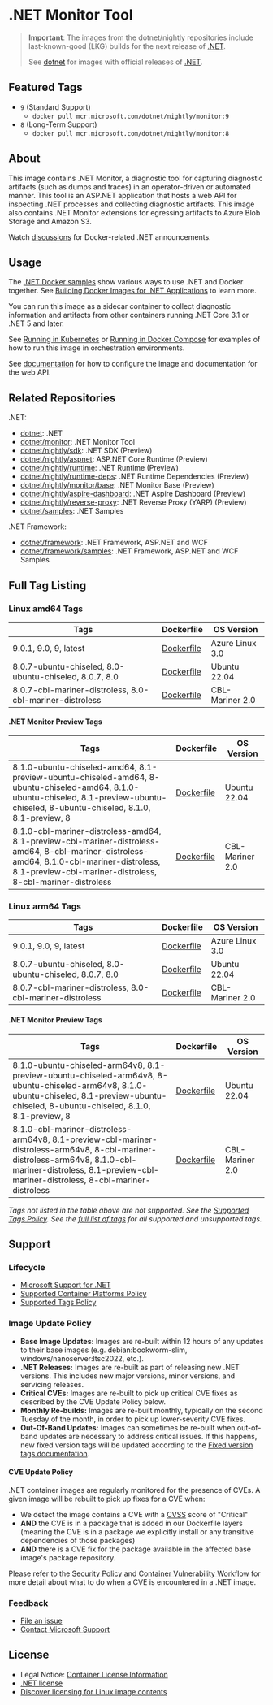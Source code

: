 # .NET Monitor Tool

> **Important**: The images from the dotnet/nightly repositories include last-known-good (LKG) builds for the next release of [.NET](https://github.com/dotnet/core).
>
> See [dotnet](https://github.com/dotnet/dotnet-docker/blob/main/README.monitor.md) for images with official releases of [.NET](https://github.com/dotnet/core).

## Featured Tags

* `9` (Standard Support)
  * `docker pull mcr.microsoft.com/dotnet/nightly/monitor:9`
* `8` (Long-Term Support)
  * `docker pull mcr.microsoft.com/dotnet/nightly/monitor:8`

## About

This image contains .NET Monitor, a diagnostic tool for capturing diagnostic artifacts (such as dumps and traces) in an operator-driven or automated manner. This tool is an ASP.NET application that hosts a web API for inspecting .NET processes and collecting diagnostic artifacts. This image also contains .NET Monitor extensions for egressing artifacts to Azure Blob Storage and Amazon S3.

Watch [discussions](https://github.com/dotnet/dotnet-docker/discussions/categories/announcements) for Docker-related .NET announcements.

## Usage

The [.NET Docker samples](https://github.com/dotnet/dotnet-docker/blob/main/samples/README.md) show various ways to use .NET and Docker together. See [Building Docker Images for .NET Applications](https://docs.microsoft.com/dotnet/core/docker/building-net-docker-images) to learn more.

You can run this image as a sidecar container to collect diagnostic information and artifacts from other containers running .NET Core 3.1 or .NET 5 and later.

See [Running in Kubernetes](https://github.com/dotnet/dotnet-monitor/blob/main/documentation/kubernetes.md) or [Running in Docker Compose](https://github.com/dotnet/dotnet-monitor/blob/main/documentation/docker-compose.md) for examples of how to run this image in orchestration environments.

See [documentation](https://go.microsoft.com/fwlink/?linkid=2158052) for how to configure the image and documentation for the web API.

## Related Repositories

.NET:

* [dotnet](https://github.com/dotnet/dotnet-docker/blob/main/README.md): .NET
* [dotnet/monitor](https://github.com/dotnet/dotnet-docker/blob/main/README.monitor.md): .NET Monitor Tool
* [dotnet/nightly/sdk](https://github.com/dotnet/dotnet-docker/blob/nightly/README.sdk.md): .NET SDK (Preview)
* [dotnet/nightly/aspnet](https://github.com/dotnet/dotnet-docker/blob/nightly/README.aspnet.md): ASP.NET Core Runtime (Preview)
* [dotnet/nightly/runtime](https://github.com/dotnet/dotnet-docker/blob/nightly/README.runtime.md): .NET Runtime (Preview)
* [dotnet/nightly/runtime-deps](https://github.com/dotnet/dotnet-docker/blob/nightly/README.runtime-deps.md): .NET Runtime Dependencies (Preview)
* [dotnet/nightly/monitor/base](https://github.com/dotnet/dotnet-docker/blob/nightly/README.monitor-base.md): .NET Monitor Base (Preview)
* [dotnet/nightly/aspire-dashboard](https://github.com/dotnet/dotnet-docker/blob/nightly/README.aspire-dashboard.md): .NET Aspire Dashboard (Preview)
* [dotnet/nightly/reverse-proxy](https://github.com/dotnet/dotnet-docker/blob/nightly/README.reverse-proxy.md): .NET Reverse Proxy (YARP) (Preview)
* [dotnet/samples](https://github.com/dotnet/dotnet-docker/blob/main/README.samples.md): .NET Samples

.NET Framework:

* [dotnet/framework](https://github.com/microsoft/dotnet-framework-docker/blob/main/README.md): .NET Framework, ASP.NET and WCF
* [dotnet/framework/samples](https://github.com/microsoft/dotnet-framework-docker/blob/main/README.samples.md): .NET Framework, ASP.NET and WCF Samples

## Full Tag Listing

### Linux amd64 Tags

Tags | Dockerfile | OS Version
-----------| -------------| -------------
9.0.1, 9.0, 9, latest | [Dockerfile](src/monitor/9.0/azurelinux-distroless/amd64/Dockerfile) | Azure Linux 3.0
8.0.7-ubuntu-chiseled, 8.0-ubuntu-chiseled, 8.0.7, 8.0 | [Dockerfile](src/monitor/8.0/ubuntu-chiseled/amd64/Dockerfile) | Ubuntu 22.04
8.0.7-cbl-mariner-distroless, 8.0-cbl-mariner-distroless | [Dockerfile](src/monitor/8.0/cbl-mariner-distroless/amd64/Dockerfile) | CBL-Mariner 2.0

#### .NET Monitor Preview Tags

Tags | Dockerfile | OS Version
-----------| -------------| -------------
8.1.0-ubuntu-chiseled-amd64, 8.1-preview-ubuntu-chiseled-amd64, 8-ubuntu-chiseled-amd64, 8.1.0-ubuntu-chiseled, 8.1-preview-ubuntu-chiseled, 8-ubuntu-chiseled, 8.1.0, 8.1-preview, 8 | [Dockerfile](src/monitor/8.1/ubuntu-chiseled/amd64/Dockerfile) | Ubuntu 22.04
8.1.0-cbl-mariner-distroless-amd64, 8.1-preview-cbl-mariner-distroless-amd64, 8-cbl-mariner-distroless-amd64, 8.1.0-cbl-mariner-distroless, 8.1-preview-cbl-mariner-distroless, 8-cbl-mariner-distroless | [Dockerfile](src/monitor/8.1/cbl-mariner-distroless/amd64/Dockerfile) | CBL-Mariner 2.0

### Linux arm64 Tags

Tags | Dockerfile | OS Version
-----------| -------------| -------------
9.0.1, 9.0, 9, latest | [Dockerfile](src/monitor/9.0/azurelinux-distroless/arm64v8/Dockerfile) | Azure Linux 3.0
8.0.7-ubuntu-chiseled, 8.0-ubuntu-chiseled, 8.0.7, 8.0 | [Dockerfile](src/monitor/8.0/ubuntu-chiseled/arm64v8/Dockerfile) | Ubuntu 22.04
8.0.7-cbl-mariner-distroless, 8.0-cbl-mariner-distroless | [Dockerfile](src/monitor/8.0/cbl-mariner-distroless/arm64v8/Dockerfile) | CBL-Mariner 2.0

#### .NET Monitor Preview Tags

Tags | Dockerfile | OS Version
-----------| -------------| -------------
8.1.0-ubuntu-chiseled-arm64v8, 8.1-preview-ubuntu-chiseled-arm64v8, 8-ubuntu-chiseled-arm64v8, 8.1.0-ubuntu-chiseled, 8.1-preview-ubuntu-chiseled, 8-ubuntu-chiseled, 8.1.0, 8.1-preview, 8 | [Dockerfile](src/monitor/8.1/ubuntu-chiseled/arm64v8/Dockerfile) | Ubuntu 22.04
8.1.0-cbl-mariner-distroless-arm64v8, 8.1-preview-cbl-mariner-distroless-arm64v8, 8-cbl-mariner-distroless-arm64v8, 8.1.0-cbl-mariner-distroless, 8.1-preview-cbl-mariner-distroless, 8-cbl-mariner-distroless | [Dockerfile](src/monitor/8.1/cbl-mariner-distroless/arm64v8/Dockerfile) | CBL-Mariner 2.0
<!--End of generated tags-->

*Tags not listed in the table above are not supported. See the [Supported Tags Policy](https://github.com/dotnet/dotnet-docker/blob/main/documentation/supported-tags.md). See the [full list of tags](https://mcr.microsoft.com/v2/dotnet/nightly/monitor/tags/list) for all supported and unsupported tags.*

## Support

### Lifecycle

* [Microsoft Support for .NET](https://github.com/dotnet/core/blob/main/support.md)
* [Supported Container Platforms Policy](https://github.com/dotnet/dotnet-docker/blob/main/documentation/supported-platforms.md)
* [Supported Tags Policy](https://github.com/dotnet/dotnet-docker/blob/main/documentation/supported-tags.md)

### Image Update Policy

* **Base Image Updates:** Images are re-built within 12 hours of any updates to their base images (e.g. debian:bookworm-slim, windows/nanoserver:ltsc2022, etc.).
* **.NET Releases:** Images are re-built as part of releasing new .NET versions. This includes new major versions, minor versions, and servicing releases.
* **Critical CVEs:** Images are re-built to pick up critical CVE fixes as described by the CVE Update Policy below.
* **Monthly Re-builds:** Images are re-built monthly, typically on the second Tuesday of the month, in order to pick up lower-severity CVE fixes.
* **Out-Of-Band Updates:** Images can sometimes be re-built when out-of-band updates are necessary to address critical issues. If this happens, new fixed version tags will be updated according to the [Fixed version tags documentation](https://github.com/dotnet/dotnet-docker/blob/main/documentation/supported-tags.md#fixed-version-tags).

#### CVE Update Policy

.NET container images are regularly monitored for the presence of CVEs. A given image will be rebuilt to pick up fixes for a CVE when:

* We detect the image contains a CVE with a [CVSS](https://nvd.nist.gov/vuln-metrics/cvss) score of "Critical"
* **AND** the CVE is in a package that is added in our Dockerfile layers (meaning the CVE is in a package we explicitly install or any transitive dependencies of those packages)
* **AND** there is a CVE fix for the package available in the affected base image's package repository.

Please refer to the [Security Policy](https://github.com/dotnet/dotnet-docker/blob/main/SECURITY.md) and [Container Vulnerability Workflow](https://github.com/dotnet/dotnet-docker/blob/main/documentation/vulnerability-reporting.md) for more detail about what to do when a CVE is encountered in a .NET image.

### Feedback

* [File an issue](https://github.com/dotnet/dotnet-docker/issues/new/choose)
* [Contact Microsoft Support](https://support.microsoft.com/contactus/)

## License

* Legal Notice: [Container License Information](https://aka.ms/mcr/osslegalnotice)
* [.NET license](https://github.com/dotnet/dotnet-docker/blob/main/LICENSE)
* [Discover licensing for Linux image contents](https://github.com/dotnet/dotnet-docker/blob/main/documentation/image-artifact-details.md)
